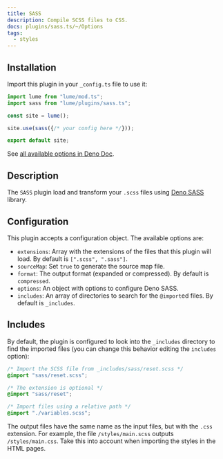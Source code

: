 ```yaml
---
title: SASS
description: Compile SCSS files to CSS.
docs: plugins/sass.ts/~/Options
tags:
  - styles
---
```


## Installation

Import this plugin in your `_config.ts` file to use it:

```js
import lume from "lume/mod.ts";
import sass from "lume/plugins/sass.ts";

const site = lume();

site.use(sass({/* your config here */}));

export default site;
```

See
[all available options in Deno Doc](https://doc.deno.land/https/deno.land/x/lume/plugins/sass.ts/~/Options).

## Description

The `SASS` plugin load and transform your `.scss` files using
[Deno SASS](https://github.com/binyamin/deno-sass) library.

## Configuration

This plugin accepts a configuration object. The available options are:

- `extensions`: Array with the extensions of the files that this plugin will
  load. By default is `[".scss", ".sass"]`.
- `sourceMap`: Set `true` to generate the source map file.
- `format`: The output format (expanded or compressed). By default is
  `compressed`.
- `options`: An object with options to configure Deno SASS.
- `includes`: An array of directories to search for the `@import`ed files. By
  default is `_includes`.

## Includes

By default, the plugin is configured to look into the `_includes` directory to
find the imported files (you can change this behavior editing the `includes`
option):

```css
/* Import the SCSS file from _includes/sass/reset.scss */
@import "sass/reset.scss";

/* The extension is optional */
@import "sass/reset";

/* Import files using a relative path */
@import "./variables.scss";
```

The output files have the same name as the input files, but with the `.css`
extension. For example, the file `/styles/main.scss` outputs `/styles/main.css`.
Take this into account when importing the styles in the HTML pages.
